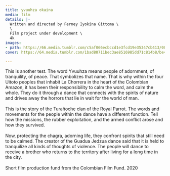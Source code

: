 ```yaml
---
title: yvuuhza okaina
media: film
details: |-
  Written and directed by Ferney Iyokina Gittoma \
  \
  Film project under development \
  4k
images:
- path: https://66.media.tumblr.com/c5af066ecbccd1e3fcd19e35347cb413/08c912485a80ffab-b8/s2048x3072/90a054ae47eabfd9c07dbffab2948eacc8c27f52.jpg
cover: https://64.media.tumblr.com/1bad80711bec3ae8516985dd71c814b8/be4b5533c24e292d-b8/s1280x1920/ca23ef0bf8a56b4a63c79133fed2e2603fe71bcc.png

---
```

This is another test. The word Yvuuhza means people of adornment, of tranquility, of peace. That symbolizes that name. That is why within the four Uitoto peoples that inhabit La Chorrera in the heart of the Colombian Amazon, it has been their responsibility to calm the word, and calm the whole. They do it through a dance that connects with the spirits of nature and drives away the horrors that lie in wait for the world of man. <br> <br> This is the story of the Turañoche clan of the Royal Parrot. The words and movements for the people within the dance have a different function. Tell how the missions, the rubber exploitation, and the armed conflict arose and how they survived. <br> <br> Now, protecting the chagra, adorning life, they confront spirits that still need to be calmed. The creator of the Guadua Jedzua dance said that it is held to tranquilize all kinds of thoughts of violence. The people will dance to receive a brother who returns to the territory after living for a long time in the city. <br> <br> Short film production fund from the Colombian Film Fund. 2020